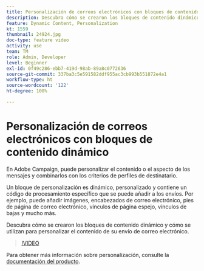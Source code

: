 ```yaml
---
title: Personalización de correos electrónicos con bloques de contenido dinámico
description: Descubra cómo se crearon los bloques de contenido dinámico y cómo se utilizan para personalizar el contenido de su envío de correo electrónico.
feature: Dynamic Content, Personalization
kt: 1559
thumbnail: 24924.jpg
doc-type: feature video
activity: use
team: TM
role: Admin, Developer
level: Beginner
exl-id: 0f49c286-ebb7-419d-98ab-89a8c0772636
source-git-commit: 337ba3c5e591582ddf955ac3cb993b551872e4a1
workflow-type: ht
source-wordcount: '122'
ht-degree: 100%

---
```



# Personalización de correos electrónicos con bloques de contenido dinámico

En Adobe Campaign, puede personalizar el contenido o el aspecto de los mensajes y combinarlos con los criterios de perfiles de destinatario.

Un bloque de personalización es dinámico, personalizado y contiene un código de procesamiento específico que se puede añadir a los envíos. Por ejemplo, puede añadir imágenes, encabezados de correo electrónico, pies de página de correo electrónico, vínculos de página espejo, vínculos de bajas y mucho más.

Descubra cómo se crearon los bloques de contenido dinámico y cómo se utilizan para personalizar el contenido de su envío de correo electrónico.

>[!VIDEO](https://video.tv.adobe.com/v/24924?quality=12)

Para obtener más información sobre personalización, consulte la [documentación del producto](https://experienceleague.adobe.com/docs/campaign-classic/using/sending-messages/personalizing-deliveries/about-personalization.html?lang=es).
